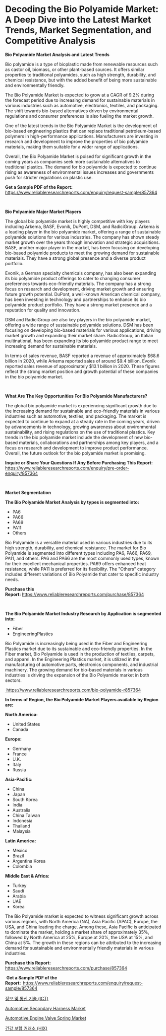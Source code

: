 <p><h1>Decoding the Bio Polyamide Market: A Deep Dive into the Latest Market Trends, Market Segmentation, and Competitive Analysis</h1></p><p><strong>Bio Polyamide Market Analysis and Latest Trends</strong></p>
<p><p>Bio polyamide is a type of bioplastic made from renewable resources such as castor oil, biomass, or other plant-based sources. It offers similar properties to traditional polyamides, such as high strength, durability, and chemical resistance, but with the added benefit of being more sustainable and environmentally friendly.</p><p>The Bio Polyamide Market is expected to grow at a CAGR of 9.2% during the forecast period due to increasing demand for sustainable materials in various industries such as automotive, electronics, textiles, and packaging. The shift towards bio-based alternatives driven by environmental regulations and consumer preferences is also fueling the market growth.</p><p>One of the latest trends in the Bio Polyamide Market is the development of bio-based engineering plastics that can replace traditional petroleum-based polymers in high-performance applications. Manufacturers are investing in research and development to improve the properties of bio polyamide materials, making them suitable for a wider range of applications.</p><p>Overall, the Bio Polyamide Market is poised for significant growth in the coming years as companies seek more sustainable alternatives to traditional plastics. The demand for bio polyamide is expected to continue rising as awareness of environmental issues increases and governments push for stricter regulations on plastic use.</p></p>
<p><strong>Get a Sample PDF of the Report:&nbsp;</strong> <a href="https://www.reliableresearchreports.com/enquiry/request-sample/857364">https://www.reliableresearchreports.com/enquiry/request-sample/857364</a></p>
<p>&nbsp;</p>
<p><strong>Bio Polyamide Major Market Players</strong></p>
<p><p>The global bio polyamide market is highly competitive with key players including Arkema, BASF, Evonik, DuPont, DSM, and RadiciGroup. Arkema is a leading player in the bio polyamide market, offering a range of sustainable polyamide solutions for various industries. The company has shown steady market growth over the years through innovation and strategic acquisitions. BASF, another major player in the market, has been focusing on developing bio-based polyamide products to meet the growing demand for sustainable materials. They have a strong global presence and a diverse product portfolio.</p><p>Evonik, a German specialty chemicals company, has also been expanding its bio polyamide product offerings to cater to changing consumer preferences towards eco-friendly materials. The company has a strong focus on research and development, driving market growth and ensuring future growth potential. DuPont, a well-known American chemical company, has been investing in technology and partnerships to enhance its bio polyamide product portfolio. They have a strong market presence and a reputation for quality and innovation.</p><p>DSM and RadiciGroup are also key players in the bio polyamide market, offering a wide range of sustainable polyamide solutions. DSM has been focusing on developing bio-based materials for various applications, driving market growth and expanding their market share. RadiciGroup, an Italian multinational, has been expanding its bio polyamide product range to meet increasing demand for sustainable materials.</p><p>In terms of sales revenue, BASF reported a revenue of approximately $68.6 billion in 2020, while Arkema reported sales of around $9.4 billion. Evonik reported sales revenue of approximately $13.1 billion in 2020. These figures reflect the strong market position and growth potential of these companies in the bio polyamide market.</p></p>
<p>&nbsp;</p>
<p><strong>What Are The Key Opportunities For Bio Polyamide Manufacturers?</strong></p>
<p><p>The global bio polyamide market is experiencing significant growth due to the increasing demand for sustainable and eco-friendly materials in various industries such as automotive, textiles, and packaging. The market is expected to continue to expand at a steady rate in the coming years, driven by advancements in technology, growing awareness about environmental sustainability, and rising regulations on the use of traditional plastics. Key trends in the bio polyamide market include the development of new bio-based materials, collaborations and partnerships among key players, and a focus on research and development to improve product performance. Overall, the future outlook for the bio polyamide market is promising.</p></p>
<p><strong>Inquire or Share Your Questions If Any Before Purchasing This Report:</strong> <a href="https://www.reliableresearchreports.com/enquiry/pre-order-enquiry/857364">https://www.reliableresearchreports.com/enquiry/pre-order-enquiry/857364</a></p>
<p>&nbsp;</p>
<p><strong>Market Segmentation</strong></p>
<p><strong>The Bio Polyamide Market Analysis by types is segmented into:</strong></p>
<p><ul><li>PA6</li><li>PA66</li><li>PA69</li><li>PA11</li><li>Others</li></ul></p>
<p><p>Bio Polyamide is a versatile material used in various industries due to its high strength, durability, and chemical resistance. The market for Bio Polyamide is segmented into different types including PA6, PA66, PA69, PA11, and others. PA6 and PA66 are the most commonly used types, known for their excellent mechanical properties. PA69 offers enhanced heat resistance, while PA11 is preferred for its flexibility. The "Others" category includes different variations of Bio Polyamide that cater to specific industry needs.</p></p>
<p><strong>Purchase this Report:&nbsp;</strong><a href="https://www.reliableresearchreports.com/purchase/857364">https://www.reliableresearchreports.com/purchase/857364</a></p>
<p>&nbsp;</p>
<p><strong>The Bio Polyamide Market Industry Research by Application is segmented into:</strong></p>
<p><ul><li>Fiber</li><li>EngineeringPlastics</li></ul></p>
<p><p>Bio Polyamide is increasingly being used in the Fiber and Engineering Plastics market due to its sustainable and eco-friendly properties. In the Fiber market, Bio Polyamide is used in the production of textiles, carpets, and apparel. In the Engineering Plastics market, it is utilized in the manufacturing of automotive parts, electronics components, and industrial machinery. The growing demand for bio-based materials in various industries is driving the expansion of the Bio Polyamide market in both sectors.</p></p>
<p><a href="https://www.reliableresearchreports.com/bio-polyamide-r857364">&nbsp;https://www.reliableresearchreports.com/bio-polyamide-r857364</a></p>
<p><strong>In terms of Region, the Bio Polyamide Market Players available by Region are:</strong></p>
<p>
    <p> <strong> North America: </strong>
        <ul>
            <li>United States</li>
            <li>Canada</li>
        </ul>
        </p> 
    <p> <strong> Europe: </strong>
        <ul>
            <li>Germany</li>
            <li>France</li>
            <li>U.K.</li>
            <li>Italy</li>
            <li>Russia</li>
        </ul>
        </p> 
    <p> <strong> Asia-Pacific: </strong>
        <ul>
            <li>China</li>
            <li>Japan</li>
            <li>South Korea</li>
            <li>India</li>
            <li>Australia</li>
            <li>China Taiwan</li>
            <li>Indonesia</li>
            <li>Thailand</li>
            <li>Malaysia</li>
        </ul>
        </p> 
    <p> <strong> Latin America: </strong>
        <ul>
            <li>Mexico</li>
            <li>Brazil</li>
            <li>Argentina Korea</li>
            <li>Colombia</li>
        </ul>
        </p> 
    <p> <strong> Middle East & Africa: </strong>
        <ul>
            <li>Turkey</li>
            <li>Saudi</li>
            <li>Arabia</li>
            <li>UAE</li>
            <li>Korea</li>
        </ul>
    </p>
    </p>
<p><p>The Bio Polyamide market is expected to witness significant growth across various regions, with North America (NA), Asia Pacific (APAC), Europe, the USA, and China leading the charge. Among these, Asia Pacific is anticipated to dominate the market, holding a market share of approximately 35%, followed by North America at 25%, Europe at 20%, the USA at 15%, and China at 5%. The growth in these regions can be attributed to the increasing demand for sustainable and environmentally friendly materials in various industries.</p></p>
<p><strong>Purchase this Report: </strong><a href="https://www.reliableresearchreports.com/purchase/857364">https://www.reliableresearchreports.com/purchase/857364</a></p>
<p>&nbsp;<strong>Get a Sample PDF of the Report:&nbsp;&nbsp;</strong><a href="https://www.reliableresearchreports.com/enquiry/request-sample/857364">https://www.reliableresearchreports.com/enquiry/request-sample/857364</a></p>
<p><strong></strong></p>
<p><p><a href="https://github.com/ThomasElmes2022/Market-Research-Report-List-1/blob/main/6358038117389.md">정보 및 통신 기술 (ICT)</a></p><p><a href="https://github.com/angelajermaine/Market-Research-Report-List-3/blob/main/automotive-secondary-harness-market.md">Automotive Secondary Harness Market</a></p><p><a href="https://github.com/beatblasta/Market-Research-Report-List-3/blob/main/automotive-engine-valve-spring-market.md">Automotive Engine Valve Spring Market</a></p><p><a href="https://github.com/bvubpqd5241630/Market-Research-Report-List-2/blob/main/9185078117390.md">건강 보험 거래소 (HIX)</a></p></p>